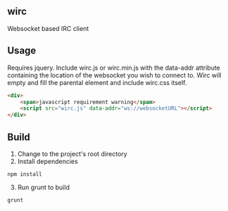 ## wirc
Websocket based IRC client

## Usage
Requires jquery.
Include wirc.js or wirc.min.js with the data-addr attribute containing the location of the websocket you wish to connect to.
Wirc will empty and fill the parental element and include wirc.css itself.
```HTML
<div>
	<span>javascript requirement warning</spam>
	<script src="wirc.js" data-addr="ws://websocketURL"></script>
</div>
```

## Build
1. Change to the project's root directory
2. Install dependencies
  ```
  npm install
  ```
3. Run grunt to build
  ```
  grunt
  ```